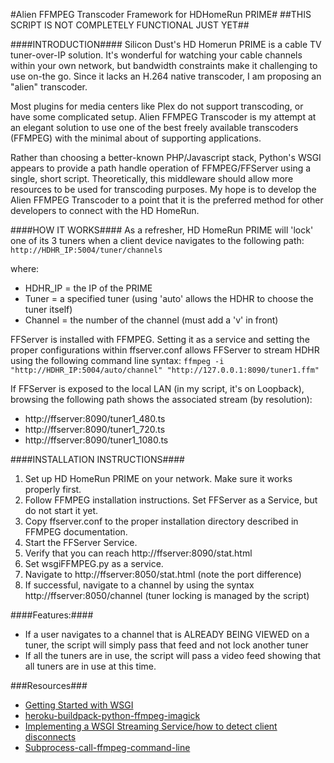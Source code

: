 #Alien FFMPEG Transcoder Framework for HDHomeRun PRIME#
##THIS SCRIPT IS NOT COMPLETELY FUNCTIONAL JUST YET##

####INTRODUCTION####
Silicon Dust's HD Homerun PRIME is a cable TV tuner-over-IP solution. It's wonderful for watching your cable channels within your own network, but bandwidth constraints make it challenging to use on-the go. Since it lacks an H.264 native transcoder, I am proposing an "alien" transcoder.

Most plugins for media centers like Plex do not support transcoding, or have some complicated setup. Alien FFMPEG Transcoder is my attempt at an elegant solution to use one of the best freely available transcoders (FFMPEG) with the minimal about of supporting applications.

Rather than choosing a better-known PHP/Javascript stack, Python's WSGI appears to provide a path handle operation of FFMPEG/FFServer using a single, short script. Theoretically, this middleware should allow more resources to be used for transcoding purposes.
My hope is to develop the Alien FFMPEG Transcoder to a point that it is the preferred method for other developers to connect with the HD HomeRun.

####HOW IT WORKS####
As a refresher, HD HomeRun PRIME will 'lock' one of its 3 tuners when a client device navigates to the following path: `http://HDHR_IP:5004/tuner/channels`

where:
- HDHR_IP = the IP of the PRIME
- Tuner = a specified tuner (using 'auto' allows the HDHR to choose the tuner itself)
- Channel = the number of the channel (must add a 'v' in front)

FFServer is installed with FFMPEG. Setting it as a service and setting the proper configurations within ffserver.conf allows FFServer to stream HDHR using the following command line syntax:
`ffmpeg -i "http://HDHR_IP:5004/auto/channel" "http://127.0.0.1:8090/tuner1.ffm"`

If FFServer is exposed to the local LAN (in my script, it's on Loopback), browsing the following path shows the associated stream (by resolution):
+ http://ffserver:8090/tuner1_480.ts
+ http://ffserver:8090/tuner1_720.ts
+ http://ffserver:8090/tuner1_1080.ts

####INSTALLATION INSTRUCTIONS####
1. Set up HD HomeRun PRIME on your network. Make sure it works properly first.
2. Follow FFMPEG installation instructions. Set FFServer as a Service, but do not start it yet.
3. Copy ffserver.conf to the proper installation directory described in FFMPEG documentation.
4. Start the FFServer Service.
5. Verify that you can reach http://ffserver:8090/stat.html
6. Set wsgiFFMPEG.py as a service.
7. Navigate to http://ffserver:8050/stat.html (note the port difference)
8. If successful, navigate to a channel by using the syntax http://ffserver:8050/channel (tuner locking is managed by the script)

####Features:####
+ If a user navigates to a channel that is ALREADY BEING VIEWED on a tuner, the script will simply pass that feed and not lock another tuner
+ If all the tuners are in use, the script will pass a video feed showing that all tuners are in use at this time.


###Resources###
- [Getting Started with WSGI](http://lucumr.pocoo.org/2007/5/21/getting-started-with-wsgi/)
- [heroku-buildpack-python-ffmpeg-imagick](https://github.com/theantonius/heroku-buildpack-python-ffmpeg-imagick/blob/master/test/django-1.4-skeleton/haystack/wsgi.py)
- [Implementing a WSGI Streaming Service/how to detect client disconnects](http://stackoverflow.com/questions/8371807/implementing-a-wsgi-streaming-service-how-to-detect-client-disconnects)
- [Subprocess-call-ffmpeg-command-line](http://stackoverflow.com/questions/25955322/subprocess-call-ffmpeg-command-line)
